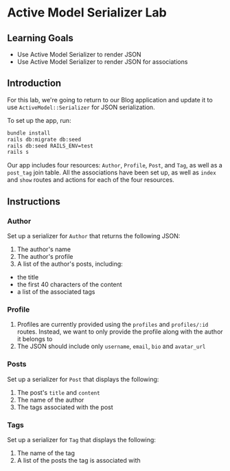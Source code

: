 # Active Model Serializer Lab

## Learning Goals

- Use Active Model Serializer to render JSON
- Use Active Model Serializer to render JSON for associations

## Introduction

For this lab, we're going to return to our Blog application and update it to use
`ActiveModel::Serializer` for JSON serialization.

To set up the app, run:

```sh
bundle install
rails db:migrate db:seed
rails db:seed RAILS_ENV=test
rails s
```

Our app includes four resources: `Author`, `Profile`, `Post`, and `Tag`, as well
as a `post_tag` join table. All the associations have been set up, as well as
`index` and `show` routes and actions for each of the four resources.

## Instructions

### Author

Set up a serializer for `Author` that returns the following JSON:

1. The author's name
2. The author's profile
3. A list of the author's posts, including:
  - the title
  - the first 40 characters of the content
  - a list of the associated tags

### Profile

1. Profiles are currently provided using the `profiles` and `profiles/:id`
   routes. Instead, we want to only provide the profile along with the author it
   belongs to
2. The JSON should include only `username`, `email`, `bio` and `avatar_url`

### Posts

Set up a serializer for `Post` that displays the following:

1. The post's `title` and `content`
2. The name of the author
3. The tags associated with the post

### Tags

Set up a serializer for `Tag` that displays the following:

1. The name of the tag
2. A list of the posts the tag is associated with
